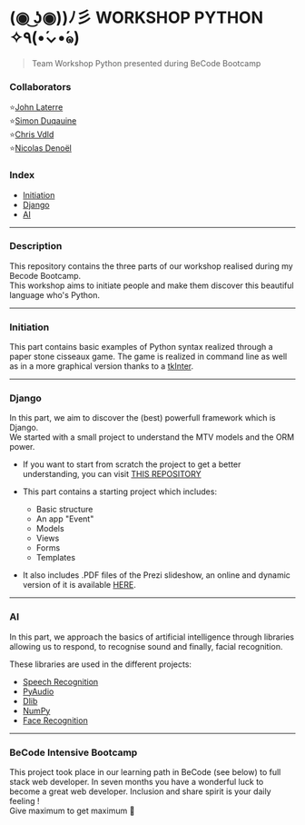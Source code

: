 #  (◉ ͜ʖ◉))ﾉ彡 WORKSHOP  PYTHON ✧٩(•́⌄•́๑)
>   Team Workshop Python presented during BeCode Bootcamp


### Collaborators

:star:[John Laterre](https://github.com/epictete)   
:star:[Simon Duqauine](https://github.com/simonduquaine)  
:star:[Chris Vdld](https://github.com/ch-vdld-dev)  
:star:[Nicolas Denoël](https://github.com/nicode-io/) 


###  Index

-   [Initiation](#initiation)
-   [Django](#django)
-   [AI](#ai)

---

### Description

This repository contains the three parts of our workshop realised during my Becode Bootcamp.  
This workshop aims to initiate people and make them discover this beautiful language who's Python.

---

### Initiation

This part contains basic examples of Python syntax realized through a paper stone cisseaux game.
The game is realized in command line as well as in a more graphical version thanks to a [tkInter](https://wiki.python.org/moin/TkInter).

---

### Django

In this part, we aim to discover the (best) powerfull framework which is Django.   
We started with a small project to understand the MTV models and the ORM power. 

* If you want to start from scratch the project to get a better understanding,
you can visit [THIS REPOSITORY](https://github.com/nicode-io/Workshop_Python_Django/blob/master/README.md)

* This part contains a starting project which includes:
  *   Basic structure 
  *   An app "Event" 
  *   Models 
  *   Views
  *   Forms
  *   Templates

* It also includes .PDF files of the Prezi slideshow, an online and dynamic version of it is available [HERE](https://prezi.com/view/7GGLxCYaLUDdi1pdfKwK). 

---

### AI

In this part, we approach the basics of artificial intelligence through libraries allowing us to respond, to recognise sound and finally, facial recognition.

These libraries are used in the different projects:
* [Speech Recognition](https://www.codinground.com/speech-recognition/)
* [PyAudio](https://pypi.org/project/PyAudio/)
* [Dlib](https://pypi.org/project/dlib/)
* [NumPy](https://numpy.org/)
* [Face Recognition](https://pypi.org/project/face-recognition/)


---

### **BeCode** Intensive Bootcamp     
This project took place in our learning path in BeCode (see below) to full stack web developer.
In seven months you have a wonderful luck to become a great web developer. Inclusion and share spirit is your daily feeling !  
Give maximum to get maximum :rocket:







